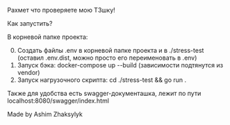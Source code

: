 Рахмет что проверяете мою ТЗшку!

Как запустить?

В корневой папке проекта:

0. Создать файлы .env в корневой папке проекта и в ./stress-test (оставил .env.dist, можно просто его переименовать в .env)
1. Запуск бэка: docker-compose up --build (зависимости подтянутся из vendor)
2. Запуск нагрузочного скрипта: cd ./stress-test && go run .

Также для удобства есть swagger-документашка, лежит по пути localhost:8080/swagger/index.html

Made by Ashim Zhaksylyk
